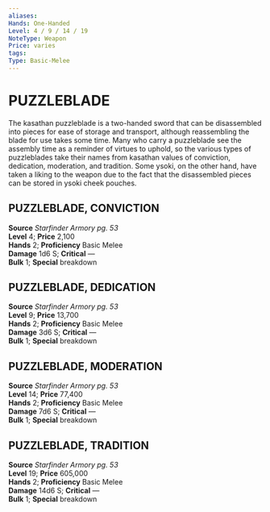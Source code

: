 ```yaml
---
aliases: 
Hands: One-Handed
Level: 4 / 9 / 14 / 19
NoteType: Weapon
Price: varies
tags: 
Type: Basic-Melee
---
```

# PUZZLEBLADE
The kasathan puzzleblade is a two-handed sword that can be disassembled into pieces for ease of storage and transport, although reassembling the blade for use takes some time. Many who carry a puzzleblade see the assembly time as a reminder of virtues to uphold, so the various types of puzzleblades take their names from kasathan values of conviction, dedication, moderation, and tradition. Some ysoki, on the other hand, have taken a liking to the weapon due to the fact that the disassembled pieces can be stored in ysoki cheek pouches.  

##  PUZZLEBLADE, CONVICTION

**Source** _Starfinder Armory pg. 53_  
**Level** 4; **Price** 2,100  
**Hands** 2; **Proficiency** Basic Melee  
**Damage** 1d6 S; **Critical** —  
**Bulk** 1; **Special** breakdown

##  PUZZLEBLADE, DEDICATION

**Source** _Starfinder Armory pg. 53_  
**Level** 9; **Price** 13,700  
**Hands** 2; **Proficiency** Basic Melee  
**Damage** 3d6 S; **Critical** —  
**Bulk** 1; **Special** breakdown

##  PUZZLEBLADE, MODERATION

**Source** _Starfinder Armory pg. 53_  
**Level** 14; **Price** 77,400  
**Hands** 2; **Proficiency** Basic Melee  
**Damage** 7d6 S; **Critical** —  
**Bulk** 1; **Special** breakdown

##  PUZZLEBLADE, TRADITION

**Source** _Starfinder Armory pg. 53_  
**Level** 19; **Price** 605,000  
**Hands** 2; **Proficiency** Basic Melee  
**Damage** 14d6 S; **Critical** —  
**Bulk** 1; **Special** breakdown